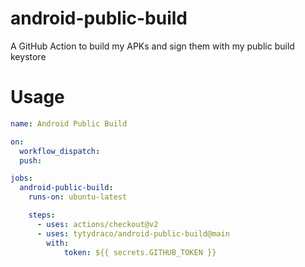 # android-public-build
A GitHub Action to build my APKs and sign them with my public build keystore

# Usage
```yml
name: Android Public Build

on:
  workflow_dispatch:
  push:

jobs:
  android-public-build:
    runs-on: ubuntu-latest

    steps:
      - uses: actions/checkout@v2
      - uses: tytydraco/android-public-build@main
        with:
            token: ${{ secrets.GITHUB_TOKEN }}
```
